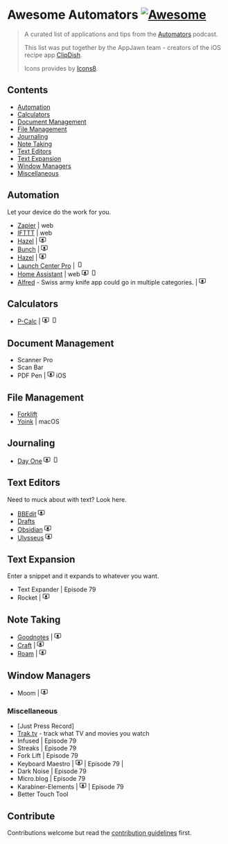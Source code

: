 # Awesome Automators [![Awesome](https://awesome.re/badge.svg)](https://awesome.re)

> A curated list of applications and tips from the [Automators](https://automators.fm/) podcast. 
>
> This list was put together by the AppJawn team - creators of the iOS recipe app [ClipDish](https://getclipdish.com).
>
>Icons provides by [Icons8](https://icons8.com).


## Contents

- [Automation](#automation)
- [Calculators](#calculators)
- [Document Management](#document-management)
- [File Management](#file-management)
- [Journaling](#journaling)
- [Note Taking](#note-taking)
- [Text Editors](#text-editors)
- [Text Expansion](#text-expansion)
- [Window Managers](#window-managers)
- [Miscellaneous](#miscellaneous)

## Automation

Let your device do the work for you.

- [Zapier](https://zapier.com) | web
- [IFTTT](https://ifttt.com/) | web
- [Hazel](https://www.noodlesoft.com/) | ![macOS](icons/icons8-mac-client.png)
- [Bunch]() | ![macOS](icons/icons8-mac-client.png)
- [Hazel]() | ![macOS](icons/icons8-mac-client.png)
- [Launch Center Pro](https://apps.apple.com/us/app/launch-center-pro/id532016360) | ![iOS](icons/icons8-iphone.png)
- [Home Assistant]() | web ![macOS](icons/icons8-mac-client.png) ![iOS](icons/icons8-iphone.png)
- [Alfred](https://www.alfredapp.com/) - Swiss army knife app could go in multiple categories. |  ![macOS](icons/icons8-mac-client.png)

## Calculators

- [P-Calc](https://pcalc.com) | ![macOS](icons/icons8-mac-client.png) ![iOS](icons/icons8-iphone.png)


## Document Management

- Scanner Pro
- Scan Bar
- PDF Pen | ![macOS](icons/icons8-mac-client.png) iOS

## File Management

- [Forklift](https://binarynights.com)
- [Yoink](https://eternalstorms.at/yoink/mac/index.html) | macOS

## Journaling

- [Day One](https://dayoneapp.com) ![macOS](icons/icons8-mac-client.png) ![iOS](icons/icons8-iphone.png)

## Text Editors

Need to muck about with text? Look here.

- [BBEdit](https://www.barebones.com/products/bbedit/) ![macOS](icons/icons8-mac-client.png)
- [Drafts](https://getdrafts.com/)
- [Obsidian](https://obsidian.md/) ![macOS](icons/icons8-mac-client.png)
- [Ulysseus](https://ulysses.app/) ![macOS](icons/icons8-mac-client.png)

## Text Expansion

Enter a snippet and it expands to whatever you want.

- Text Expander | Episode 79
- Rocket | ![macOS](icons/icons8-mac-client.png)

## Note Taking

- [Goodnotes]() | ![macOS](icons/icons8-mac-client.png)
- [Craft](https://www.craft.do) | ![macOS](icons/icons8-mac-client.png)
- [Roam](https://roamresearch.com) | ![macOS](icons/icons8-mac-client.png)

## Window Managers

- Moom | ![macOS](icons/icons8-mac-client.png)

### Miscellaneous

- [Just Press Record]
- [Trak.tv](https://trakt.tv) - track what TV and movies you watch 
- Infused | Episode 79
- Streaks | Episode 79
- Fork Lift | Episode 79
- Keyboard Maestro | ![macOS](icons/icons8-mac-client.png) | Episode 79 | 
- Dark Noise | Episode 79
- Micro.blog | Episode 79
- Karabiner-Elements | ![macOS](icons/icons8-mac-client.png) | Episode 79
- Better Touch Tool

## Contribute

Contributions welcome but read the [contribution guidelines](contributing.md) first.

